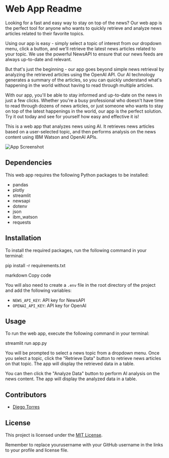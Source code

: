 # Web App Readme

Looking for a fast and easy way to stay on top of the news? Our web app is the perfect tool for anyone who wants to quickly retrieve and analyze news articles related to their favorite topics.

Using our app is easy - simply select a topic of interest from our dropdown menu, click a button, and we'll retrieve the latest news articles related to your topic. We use the powerful NewsAPI to ensure that our news feeds are always up-to-date and relevant.

But that's just the beginning - our app goes beyond simple news retrieval by analyzing the retrieved articles using the OpenAI API. Our AI technology generates a summary of the articles, so you can quickly understand what's happening in the world without having to read through multiple articles.

With our app, you'll be able to stay informed and up-to-date on the news in just a few clicks. Whether you're a busy professional who doesn't have time to read through dozens of news articles, or just someone who wants to stay on top of the latest happenings in the world, our app is the perfect solution. Try it out today and see for yourself how easy and effective it is!






This is a web app that analyzes news using AI. It retrieves news articles based on a user-selected topic, and then performs analysis on the news content using IBM Watson and OpenAI APIs.

![App Screenshot](https://venturebeat.com/wp-content/uploads/2018/09/natural-language-processing-e1572968977211.jpg?fit=750%2C375&strip=all)

## Dependencies

This web app requires the following Python packages to be installed:

- pandas
- plotly
- streamlit
- newsapi
- dotenv
- json
- ibm_watson
- requests

## Installation

To install the required packages, run the following command in your terminal:

pip install -r requirements.txt

markdown
Copy code

You will also need to create a `.env` file in the root directory of the project and add the following variables:

- `NEWS_API_KEY`: API key for NewsAPI
- `OPENAI_API_KEY`: API key for OpenAI

## Usage

To run the web app, execute the following command in your terminal:

streamlit run app.py


You will be prompted to select a news topic from a dropdown menu. Once you select a topic, click the "Retrieve Data" button to retrieve news articles on that topic. The app will display the retrieved data in a table.

You can then click the "Analyze Data" button to perform AI analysis on the news content. The app will display the analyzed data in a table.

## Contributors

- [Diego Torres](https://github.com/pentius00)

## License

This project is licensed under the [MIT License](https://github.com/yourusername/web-app/blob/main/LICENSE).


Remember to replace yourusername with your GitHub username in the links to your profile and license file.

